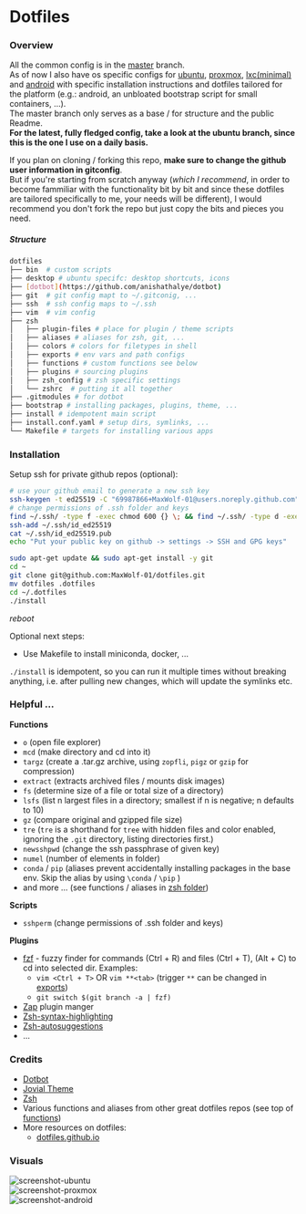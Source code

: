 # Dotfiles

### Overview

All the common config is in the [master](https://github.com/MaxWolf-01/dotfiles/tree/master) branch.  
As of now I also have os specific configs for 
[ubuntu](https://github.com/MaxWolf-01/dotfiles/tree/ubuntu),
[proxmox](https://github.com/MaxWolf-01/dotfiles/tree/proxmox),
[lxc(minimal)](https://github.com/MaxWolf-01/dotfiles/tree/lxc) and
[android](https://github.com/MaxWolf-01/dotfiles/tree/android) with specific installation instructions and dotfiles tailored for the platform (e.g.: android, an unbloated bootstrap script for small containers, ...).  
The master branch only serves as a base / for structure and the public Readme.  
**For the latest, fully fledged config, take a look at the ubuntu branch, since this is the one I use on a daily basis.**

If you plan on cloning / forking this repo, **make sure to change the github user information in gitconfig**.  
But if you're starting from scratch anyway (_which I recommend_, in order to become fammiliar with the functionality bit by bit and since these dotfiles are tailored specifically to me, your needs will be different), I would recommend you don't fork the repo but just copy the bits and pieces you need.

##### Structure

```bash
dotfiles
├── bin  # custom scripts
├── desktop # ubuntu specifc: desktop shortcuts, icons
├── [dotbot](https://github.com/anishathalye/dotbot)
├── git  # git config mapt to ~/.gitconig, ...
├── ssh  # ssh config maps to ~/.ssh
├── vim  # vim config
├── zsh
│   ├── plugin-files # place for plugin / theme scripts
│   ├── aliases # aliases for zsh, git, ...
│   ├── colors # colors for filetypes in shell
│   ├── exports # env vars and path configs
│   ├── functions # custom functions see below
│   ├── plugins # sourcing plugins
│   ├── zsh_config # zsh specific settings
│   └── zshrc  # putting it all together
├── .gitmodules # for dotbot
├── bootstrap # installing packages, plugins, theme, ...
├── install # idempotent main script
├── install.conf.yaml # setup dirs, symlinks, ...
└── Makefile # targets for installing various apps
```

### Installation

Setup ssh for private github repos (optional):
```bash
# use your github email to generate a new ssh key
ssh-keygen -t ed25519 -C "69987866+MaxWolf-01@users.noreply.github.com"
# change permissions of .ssh folder and keys
find ~/.ssh/ -type f -exec chmod 600 {} \; && find ~/.ssh/ -type d -exec chmod 700 {} \; && find ~/.ssh/ -type f -name "*.pub" -exec chmod 644 {} \;
ssh-add ~/.ssh/id_ed25519
cat ~/.ssh/id_ed25519.pub
echo "Put your public key on github -> settings -> SSH and GPG keys"
```

```bash
sudo apt-get update && sudo apt-get install -y git
cd ~
git clone git@github.com:MaxWolf-01/dotfiles.git
mv dotfiles .dotfiles
cd ~/.dotfiles
./install
```

*reboot*

Optional next steps:
- Use Makefile to install miniconda, docker, ...

```./install``` is idempotent, so you can run it multiple times without breaking anything, i.e. after pulling new changes, which will update the symlinks etc.

### Helpful ...

**Functions**

- ``o`` (open file explorer)
- ``mcd`` (make directory and cd into it)
- ``targz`` (create a .tar.gz archive, using `zopfli`, `pigz` or `gzip` for compression)
- ``extract`` (extracts archived files / mounts disk images)
- ``fs`` (determine size of a file or total size of a directory)
- ``lsfs`` (list n largest files in a directory; smallest if n is negative; n defaults to 10)
- ``gz`` (compare original and gzipped file size)
- ``tre`` (`tre` is a shorthand for `tree` with hidden files and color enabled, ignoring the `.git` directory, listing directories first.)
- ``newsshpwd`` (change the ssh passphrase of given key)
- ``numel`` (number of elements in folder)
- ``conda`` / ``pip`` (aliases prevent accidentally installing packages in the base env. Skip the alias by using `\conda` / `\pip` )
- and more ... (see functions / aliases in [zsh folder](https://github.com/MaxWolf-01/dotfiles/tree/master/zsh))

**Scripts**

- ``sshperm`` (change permissions of .ssh folder and keys)

**Plugins**

- [fzf](https://github.com/junegunn/fzf) - fuzzy finder for commands (Ctrl + R) and files (Ctrl + T), (Alt + C) to cd into selected dir. Examples:
  - ``vim <Ctrl + T>`` OR ``vim **<tab>`` (trigger `**` can be changed in [exports](https://github.com/MaxWolf-01/dotfiles/blob/master/zsh/exports))
  - ``git switch $(git branch -a | fzf)``
- [Zap](https://github.com/zap-zsh/zap) plugin manger
- [Zsh-syntax-highlighting](https://github.com/zsh-users/zsh-syntax-highlighting)
- [Zsh-autosuggestions](https://github.com/zsh-users/zsh-autosuggestions)
- ...


### Credits
- [Dotbot](https://github.com/anishathalye/dotbot/tree/da928a4c6b65148bfda3138674da1730c143f396)
- [Jovial Theme](https://github.com/zthxxx/jovial)
- [Zsh](https://www.zsh.org/)
- Various functions and aliases from other great dotfiles repos (see top of [functions](https://github.com/MaxWolf-01/dotfiles/blob/master/zsh/functions))
- More resources on dotfiles:
  - [dotfiles.github.io](https://dotfiles.github.io/)

### Visuals
![screenshot-ubuntu](https://github-production-user-asset-6210df.s3.amazonaws.com/69987866/281566583-dbcb2895-8ae7-4ed0-9a7a-b31ae9e71a26.png)  
![screenshot-proxmox](https://user-images.githubusercontent.com/69987866/222906712-a760aab9-39dc-40aa-91e2-dd5e89290749.png)  
![screenshot-android](https://github.com/MaxWolf-01/dotfiles/assets/69987866/bab21cc9-6d40-4a7b-a021-feccf843d290)

